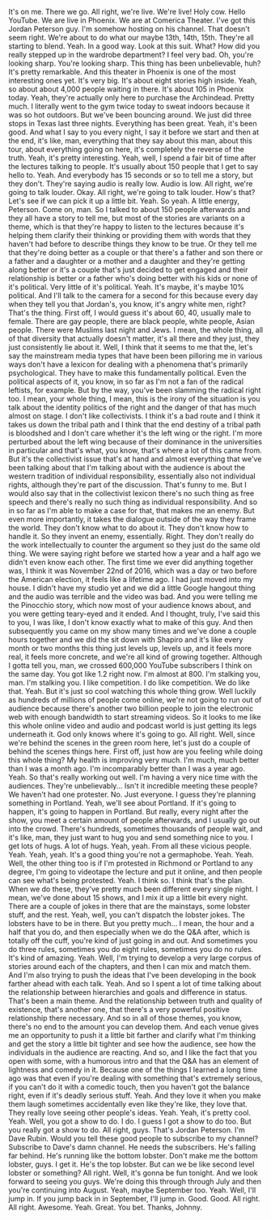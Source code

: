  It's on me. There we go. All right, we're live. We're live! Holy cow. Hello YouTube. We are live in Phoenix. We are at Comerica Theater. I've got this Jordan Peterson guy. I'm somehow hosting on his channel. That doesn't seem right. We're about to do what our maybe 13th, 14th, 15th. They're all starting to blend. Yeah. In a good way. Look at this suit. What? How did you really stepped up in the wardrobe department? I feel very bad. Oh, you're looking sharp. You're looking sharp. This thing has been unbelievable, huh? It's pretty remarkable. And this theater in Phoenix is one of the most interesting ones yet. It's very big. It's about eight stories high inside. Yeah, so about about 4,000 people waiting in there. It's about 105 in Phoenix today. Yeah, they're actually only here to purchase the Archindead. Pretty much. I literally went to the gym twice today to sweat indoors because it was so hot outdoors. But we've been bouncing around. We just did three stops in Texas last three nights. Everything has been great. Yeah, it's been good. And what I say to you every night, I say it before we start and then at the end, it's like, man, everything that they say about this man, about this tour, about everything going on here, it's completely the reverse of the truth. Yeah, it's pretty interesting. Yeah, well, I spend a fair bit of time after the lectures talking to people. It's usually about 150 people that I get to say hello to. Yeah. And everybody has 15 seconds or so to tell me a story, but they don't. They're saying audio is really low. Audio is low. All right, we're going to talk louder. Okay. All right, we're going to talk louder. How's that? Let's see if we can pick it up a little bit. Yeah. So yeah. A little energy, Peterson. Come on, man. So I talked to about 150 people afterwards and they all have a story to tell me, but most of the stories are variants on a theme, which is that they're happy to listen to the lectures because it's helping them clarify their thinking or providing them with words that they haven't had before to describe things they know to be true. Or they tell me that they're doing better as a couple or that there's a father and son there or a father and a daughter or a mother and a daughter and they're getting along better or it's a couple that's just decided to get engaged and their relationship is better or a father who's doing better with his kids or none of it's political. Very little of it's political. Yeah. It's maybe, it's maybe 10% political. And I'll talk to the camera for a second for this because every day when they tell you that Jordan's, you know, it's angry white men, right? That's the thing. First off, I would guess it's about 60, 40, usually male to female. There are gay people, there are black people, white people, Asian people. There were Muslims last night and Jews. I mean, the whole thing, all of that diversity that actually doesn't matter, it's all there and they just, they just consistently lie about it. Well, I think that it seems to me that the, let's say the mainstream media types that have been been pilloring me in various ways don't have a lexicon for dealing with a phenomena that's primarily psychological. They have to make this fundamentally political. Even the political aspects of it, you know, in so far as I'm not a fan of the radical leftists, for example. But by the way, you've been slamming the radical right too. I mean, your whole thing, I mean, this is the irony of the situation is you talk about the identity politics of the right and the danger of that has much almost on stage. I don't like collectivists. I think it's a bad route and I think it takes us down the tribal path and I think that the end destiny of a tribal path is bloodshed and I don't care whether it's the left wing or the right. I'm more perturbed about the left wing because of their dominance in the universities in particular and that's what, you know, that's where a lot of this came from. But it's the collectivist issue that's at hand and almost everything that we've been talking about that I'm talking about with the audience is about the western tradition of individual responsibility, essentially also not individual rights, although they're part of the discussion. That's funny to me. But I would also say that in the collectivist lexicon there's no such thing as free speech and there's really no such thing as individual responsibility. And so in so far as I'm able to make a case for that, that makes me an enemy. But even more importantly, it takes the dialogue outside of the way they frame the world. They don't know what to do about it. They don't know how to handle it. So they invent an enemy, essentially. Right. They don't really do the work intellectually to counter the argument so they just do the same old thing. We were saying right before we started how a year and a half ago we didn't even know each other. The first time we ever did anything together was, I think it was November 22nd of 2016, which was a day or two before the American election, it feels like a lifetime ago. I had just moved into my house. I didn't have my studio yet and we did a little Google hangout thing and the audio was terrible and the video was bad. And you were telling me the Pinocchio story, which now most of your audience knows about, and you were getting teary-eyed and it ended. And I thought, truly, I've said this to you, I was like, I don't know exactly what to make of this guy. And then subsequently you came on my show many times and we've done a couple hours together and we did the sit down with Shapiro and it's like every month or two months this thing just levels up, levels up, and it feels more real, it feels more concrete, and we're all kind of growing together. Although I gotta tell you, man, we crossed 600,000 YouTube subscribers I think on the same day. You got like 1.2 right now. I'm almost at 800. I'm stalking you, man. I'm stalking you. I like competition. I do like competition. We do like that. Yeah. But it's just so cool watching this whole thing grow. Well luckily as hundreds of millions of people come online, we're not going to run out of audience because there's another two billion people to join the electronic web with enough bandwidth to start streaming videos. So it looks to me like this whole online video and audio and podcast world is just getting its legs underneath it. God only knows where it's going to go. All right. Well, since we're behind the scenes in the green room here, let's just do a couple of behind the scenes things here. First off, just how are you feeling while doing this whole thing? My health is improving very much. I'm much, much better than I was a month ago. I'm incomparably better than I was a year ago. Yeah. So that's really working out well. I'm having a very nice time with the audiences. They're unbelievably... Isn't it incredible meeting these people? We haven't had one protester. No. Just everyone. I guess they're planning something in Portland. Yeah, we'll see about Portland. If it's going to happen, it's going to happen in Portland. But really, every night after the show, you meet a certain amount of people afterwards, and I usually go out into the crowd. There's hundreds, sometimes thousands of people wait, and it's like, man, they just want to hug you and send something nice to you. I get lots of hugs. A lot of hugs. Yeah, yeah. From all these vicious people. Yeah. Yeah, yeah. It's a good thing you're not a germaphobe. Yeah. Yeah. Well, the other thing too is if I'm protested in Richmond or Portland to any degree, I'm going to videotape the lecture and put it online, and then people can see what's being protested. Yeah. I think so. I think that's the plan. When we do these, they've pretty much been different every single night. I mean, we've done about 15 shows, and I mix it up a little bit every night. There are a couple of jokes in there that are the mainstays, some lobster stuff, and the rest. Yeah, well, you can't dispatch the lobster jokes. The lobsters have to be in there. But you pretty much... I mean, the hour and a half that you do, and then especially when we do the Q&A after, which is totally off the cuff, you're kind of just going in and out. And sometimes you do three rules, sometimes you do eight rules, sometimes you do no rules. It's kind of amazing. Yeah. Well, I'm trying to develop a very large corpus of stories around each of the chapters, and then I can mix and match them. And I'm also trying to push the ideas that I've been developing in the book farther ahead with each talk. Yeah. And so I spent a lot of time talking about the relationship between hierarchies and goals and difference in status. That's been a main theme. And the relationship between truth and quality of existence, that's another one, that there's a very powerful positive relationship there necessary. And so in all of those themes, you know, there's no end to the amount you can develop them. And each venue gives me an opportunity to push it a little bit farther and clarify what I'm thinking and get the story a little bit tighter and see how the audience, see how the individuals in the audience are reacting. And so, and I like the fact that you open with some, with a humorous intro and that the Q&A has an element of lightness and comedy in it. Because one of the things I learned a long time ago was that even if you're dealing with something that's extremely serious, if you can't do it with a comedic touch, then you haven't got the balance right, even if it's deadly serious stuff. Yeah. And they love it when you make them laugh sometimes accidentally even like they're like, they love that. They really love seeing other people's ideas. Yeah. Yeah, it's pretty cool. Yeah. Well, you got a show to do. I do. I guess I got a show to do too. But you really got a show to do. All right, guys. That's Jordan Peterson. I'm Dave Rubin. Would you tell these good people to subscribe to my channel? Subscribe to Dave's damn channel. He needs the subscribers. He's falling far behind. He's running like the bottom lobster. Don't make me the bottom lobster, guys. I get it. He's the top lobster. But can we be like second level lobster or something? All right. Well, it's gonna be fun tonight. And we look forward to seeing you guys. We're doing this through through July and then you're continuing into August. Yeah, maybe September too. Yeah. Well, I'll jump in. If you jump back in in September, I'll jump in. Good. Good. All right. All right. Awesome. Yeah. Great. You bet. Thanks, Johnny.